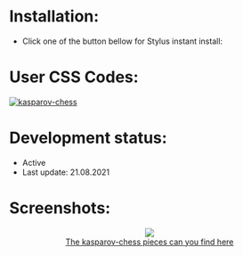 # Installation:
 - Click one of the button bellow for Stylus instant install:

# User CSS Codes:
[![kasparov-chess](https://img.shields.io/badge/Instant%20install%20-%20kasparov--chess-D6D5D3.svg?style=popout&logoColor=000000&labelColor=B58863&logo=lichess)](https://raw.githubusercontent.com/MyCodeIsntWorking/Lichess.org/main/Stylus/Boards/sources/kasparov-chess.user.css)

# Development status:
 - Active
 - Last update: 21.08.2021

# Screenshots:
<p align="center">
<image src="https://raw.githubusercontent.com/MyCodeIsntWorking/Lichess.org/main/Stylus/Boards/sources/screenshots/kasparov-chess.png"><br>
<a href="https://github.com/MyCodeIsntWorking/Lichess.org/tree/main/Stylus/Pieces">The kasparov-chess pieces can you find here</a><br><br><br>
</p>
